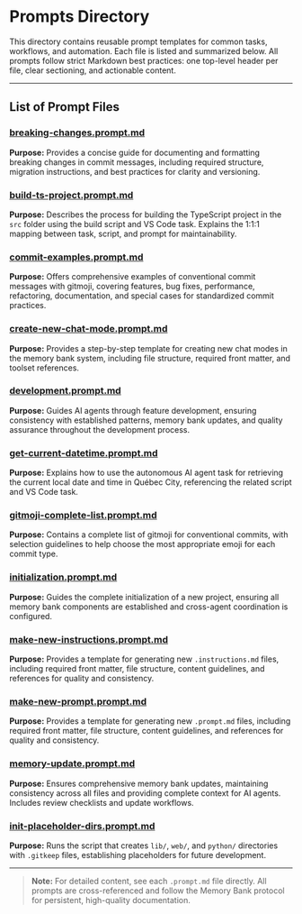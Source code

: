 # Prompts Directory

This directory contains reusable prompt templates for common tasks, workflows, and automation. Each file is listed and summarized below. All prompts follow strict Markdown best practices: one top-level header per file, clear sectioning, and actionable content.

---

## List of Prompt Files

### [breaking-changes.prompt.md](../prompts/breaking-changes.prompt.md)

**Purpose:** Provides a concise guide for documenting and formatting breaking changes in commit messages, including required structure, migration instructions, and best practices for clarity and versioning.

### [build-ts-project.prompt.md](../prompts/build-ts-project.prompt.md)

**Purpose:** Describes the process for building the TypeScript project in the `src` folder using the build script and VS Code task. Explains the 1:1:1 mapping between task, script, and prompt for maintainability.

### [commit-examples.prompt.md](../prompts/commit-examples.prompt.md)

**Purpose:** Offers comprehensive examples of conventional commit messages with gitmoji, covering features, bug fixes, performance, refactoring, documentation, and special cases for standardized commit practices.

### [create-new-chat-mode.prompt.md](../prompts/create-new-chat-mode.prompt.md)

**Purpose:** Provides a step-by-step template for creating new chat modes in the memory bank system, including file structure, required front matter, and toolset references.

### [development.prompt.md](../prompts/development.prompt.md)

**Purpose:** Guides AI agents through feature development, ensuring consistency with established patterns, memory bank updates, and quality assurance throughout the development process.

### [get-current-datetime.prompt.md](../prompts/get-current-datetime.prompt.md)

**Purpose:** Explains how to use the autonomous AI agent task for retrieving the current local date and time in Québec City, referencing the related script and VS Code task.

### [gitmoji-complete-list.prompt.md](../prompts/gitmoji-complete-list.prompt.md)

**Purpose:** Contains a complete list of gitmoji for conventional commits, with selection guidelines to help choose the most appropriate emoji for each commit type.

### [initialization.prompt.md](../prompts/initialization.prompt.md)

**Purpose:** Guides the complete initialization of a new project, ensuring all memory bank components are established and cross-agent coordination is configured.

### [make-new-instructions.prompt.md](../prompts/make-new-instructions.prompt.md)

**Purpose:** Provides a template for generating new `.instructions.md` files, including required front matter, file structure, content guidelines, and references for quality and consistency.

### [make-new-prompt.prompt.md](../prompts/make-new-prompt.prompt.md)

**Purpose:** Provides a template for generating new `.prompt.md` files, including required front matter, file structure, content guidelines, and references for quality and consistency.

### [memory-update.prompt.md](../prompts/memory-update.prompt.md)

**Purpose:** Ensures comprehensive memory bank updates, maintaining consistency across all files and providing complete context for AI agents. Includes review checklists and update workflows.

### [init-placeholder-dirs.prompt.md](../prompts/init-placeholder-dirs.prompt.md)

**Purpose:** Runs the script that creates `lib/`, `web/`, and `python/` directories with `.gitkeep` files, establishing placeholders for future development.

---

> **Note:** For detailed content, see each `.prompt.md` file directly. All prompts are cross-referenced and follow the Memory Bank protocol for persistent, high-quality documentation.

